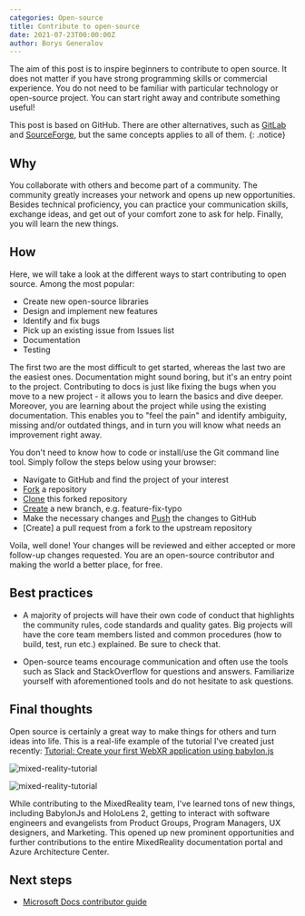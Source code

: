 ```yaml
---
categories: Open-source
title: Contribute to open-source
date: 2021-07-23T00:00:00Z
author: Borys Generalov
---
```


The aim of this post is to inspire beginners to contribute to open source. It does not matter if you have strong programming skills or commercial experience. You do not need to be familiar with particular technology or open-source project. You can start right away and contribute something useful!

This post is based on GitHub. There are other alternatives, such as [GitLab](https://gitlab.com/explore/projects/trending) and [SourceForge](https://sourceforge.net/directory/), but the same concepts applies to all of them.
{: .notice}

## Why

You collaborate with others and become part of a community. The community greatly increases your network and opens up new opportunities. Besides technical proficiency, you can practice your communication skills, exchange ideas, and get out of your comfort zone to ask for help. Finally, you will learn the new things.

## How

Here, we will take a look at the different ways to start contributing to open source. Among the most popular:

* Create new open-source libraries
* Design and implement new features
* Identify and fix bugs
* Pick up an existing issue from Issues list
* Documentation
* Testing

The first two are the most difficult to get started, whereas the last two are the easiest ones. Documentation might sound boring, but it's an entry point to the project. Contributing to docs is just like fixing the bugs when you move to a new project - it allows you to learn the basics and dive deeper. Moreover, you are learning about the project while using the existing documentation. This enables you to "feel the pain" and identify ambiguity, missing and/or outdated things, and in turn you will know what needs an improvement right away.

You don't need to know how to code or install/use the Git command line tool. Simply follow the steps below using your browser:

* Navigate to GitHub and find the project of your interest
* [Fork](https://docs.github.com/en/get-started/quickstart/fork-a-repo) a repository
* [Clone](https://docs.github.com/en/repositories/creating-and-managing-repositories/cloning-a-repository) this forked repository 
* [Create](https://docs.github.com/en/pull-requests/collaborating-with-pull-requests/proposing-changes-to-your-work-with-pull-requests/creating-and-deleting-branches-within-your-repository) a new branch, e.g. feature-fix-typo
* Make the necessary changes and [Push](https://docs.github.com/en/desktop/contributing-and-collaborating-using-github-desktop/making-changes-in-a-branch/pushing-changes-to-github) the changes to GitHub
* [Create] a pull request from a fork to the upstream repository

Voila, well done! Your changes will be reviewed and either accepted or more follow-up changes requested. You are an open-source contributor and making the world a better place, for free.

## Best practices

* A majority of projects will have their own code of conduct that highlights the community rules, code standards and quality gates. Big projects will have the core team members listed and common procedures (how to build, test, run etc.) explained. Be sure to check that.

* Open-source teams encourage communication and often use the tools such as Slack and StackOverflow for questions and answers. Familiarize yourself with aforementioned tools and do not hesitate to ask questions. 

## Final thoughts

Open source is certainly a great way to make things for others and turn ideas into life. This is a real-life example of the tutorial I've created just recently: 
[Tutorial: Create your first WebXR application using babylon.js](https://docs.microsoft.com/en-us/windows/mixed-reality/develop/javascript/tutorials/babylonjs-webxr-helloworld/introduction-01)

![mixed-reality-tutorial]({{site.baseurl}}/assets/open-source/mixed-reality-pr.png)

![mixed-reality-tutorial]({{site.baseurl}}/assets/open-source/mixed-reality.png)

While contributing to the MixedReality team, I've learned tons of new things, including BabylonJs and HoloLens 2, getting to interact with software engineers and evangelists from Product Groups, Program Managers, UX designers, and Marketing. This opened up new prominent opportunities and further contributions to the entire MixedReality documentation portal and Azure Architecture Center.

## Next steps

- [Microsoft Docs contributor guide](https://docs.microsoft.com/en-us/contribute/)
